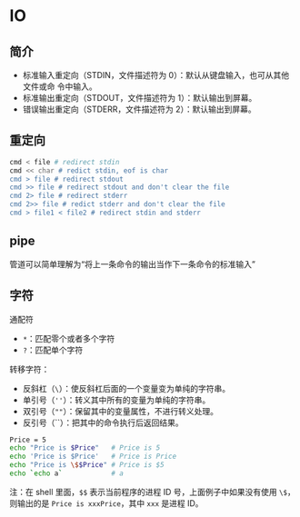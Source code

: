 # IO

## 简介

- 标准输入重定向（STDIN，文件描述符为 0）：默认从键盘输入，也可从其他文件或命
令中输入。
- 标准输出重定向（STDOUT，文件描述符为 1）：默认输出到屏幕。
- 错误输出重定向（STDERR，文件描述符为 2）：默认输出到屏幕。

## 重定向

```bash
cmd < file # redirect stdin
cmd << char # redict stdin, eof is char
cmd > file # redirect stdout
cmd >> file # redirect stdout and don't clear the file
cmd 2> file # redirect stderr
cmd 2>> file # redict stderr and don't clear the file
cmd > file1 < file2 # redirect stdin and stderr
```

## pipe

管道可以简单理解为“将上一条命令的输出当作下一条命令的标准输入”

## 字符

通配符

- `*`：匹配零个或者多个字符
- `?`：匹配单个字符

转移字符：

- 反斜杠（`\`）：使反斜杠后面的一个变量变为单纯的字符串。
- 单引号（`''`）：转义其中所有的变量为单纯的字符串。
- 双引号（`""`）：保留其中的变量属性，不进行转义处理。
- 反引号（``）：把其中的命令执行后返回结果。

```bash
Price = 5
echo "Price is $Price"   # Price is 5
echo 'Price is $Price'   # Price is Price
echo "Price is \$$Price" # Price is $5
echo `echo a`            # a
```

注：在 shell 里面，`$$` 表示当前程序的进程 ID 号，上面例子中如果没有使用 `\$`，则输出的是 `Price is xxxPrice`，其中 `xxx` 是进程 ID。
